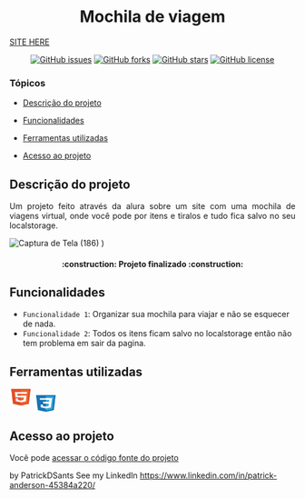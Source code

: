 <h1 align="center" id="Título-e-Imagem-de-capa"> Mochila de viagem </h1>

<a href= "https://mochilade-viagem.vercel.app//">SITE HERE</a>

<p align="center">
<a href="https://github.com/PatrickDSants/landingpage/issues"><img alt="GitHub issues" src="https://img.shields.io/github/issues/PatrickDSants/landingpage?style=for-the-badge"></a>
<a href="https://github.com/PatrickDSants/landingpage/network"><img alt="GitHub forks" src="https://img.shields.io/github/forks/PatrickDSants/landingpage?style=for-the-badge"></a>
<a href="https://github.com/PatrickDSants/landingpage/stargazers"><img alt="GitHub stars" src="https://img.shields.io/github/stars/PatrickDSants/landingpage?style=for-the-badge"></a>
<a href="https://github.com/PatrickDSants/landingpage"><img alt="GitHub license" src="https://img.shields.io/github/license/PatrickDSants/landingpage?style=for-the-badge"></a>
</p>

### Tópicos 

- [Descrição do projeto](#descrição-do-projeto)

- [Funcionalidades](#funcionalidades)

- [Ferramentas utilizadas](#ferramentas-utilizadas)

- [Acesso ao projeto](#acesso-ao-projeto)

## Descrição do projeto 

<div align="justify">
<p>Um projeto feito através da alura sobre um site com uma mochila de viagens virtual, onde você pode por itens e tiralos e tudo fica salvo no seu localstorage.</p>
  
![Captura de Tela (186)](https://user-images.githubusercontent.com/94023842/184701998-da6c7548-f202-45d3-956a-dd6220255079.png)
 )

</div>

<h4 align="center"> 
    :construction:  Projeto finalizado  :construction:
</h4>

## Funcionalidades

- `Funcionalidade 1`: Organizar sua mochila para viajar e não se esquecer de nada.
- `Funcionalidade 2`: Todos os itens ficam salvo no localstorage então não tem problema em sair da pagina.

## Ferramentas utilizadas

<img alt="Patrick-HTML" height="30" width="40" src="https://raw.githubusercontent.com/devicons/devicon/master/icons/html5/html5-original.svg">
<img align="center" alt="Patrick-CSS" height="30" width="40" src="https://raw.githubusercontent.com/devicons/devicon/master/icons/css3/css3-original.svg">

###

## Acesso ao projeto

Você pode [acessar o código fonte do projeto](https://github.com/PatrickDSants/mochiladeViagem)


by PatrickDSants See my LinkedIn https://www.linkedin.com/in/patrick-anderson-45384a220/
